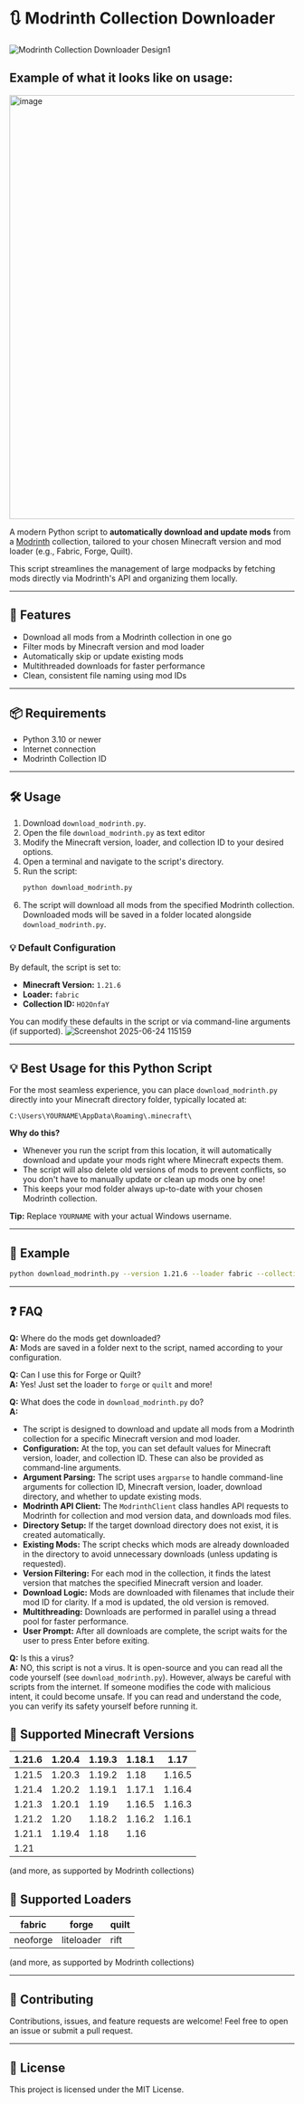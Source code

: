 # 🔃 Modrinth Collection Downloader
![Modrinth Collection Downloader Design1](https://github.com/user-attachments/assets/2bd97296-b995-48a8-b71b-1f42ded61661)



## Example of what it looks like on usage:
<img src="https://github.com/user-attachments/assets/d613c07d-44f5-47f2-88a8-342d282cd096" alt="image" width="750"/>



A modern Python script to **automatically download and update mods** from a [Modrinth](https://modrinth.com) collection, tailored to your chosen Minecraft version and mod loader (e.g., Fabric, Forge, Quilt).

This script streamlines the management of large modpacks by fetching mods directly via Modrinth's API and organizing them locally.

---

## 🚀 Features

- Download all mods from a Modrinth collection in one go
- Filter mods by Minecraft version and mod loader
- Automatically skip or update existing mods
- Multithreaded downloads for faster performance
- Clean, consistent file naming using mod IDs

---

## 📦 Requirements

- Python 3.10 or newer
- Internet connection
- Modrinth Collection ID

---

## 🛠️ Usage

1. Download `download_modrinth.py`.
2. Open the file `download_modrinth.py` as text editor
3. Modify the Minecraft version, loader, and collection ID to your desired options.
4. Open a terminal and navigate to the script's directory.
5. Run the script:
   ```bash
   python download_modrinth.py
   ```
6. The script will download all mods from the specified Modrinth collection. Downloaded mods will be saved in a folder located alongside `download_modrinth.py`.

### 💡 Default Configuration

By default, the script is set to:
- **Minecraft Version:** `1.21.6`
- **Loader:** `fabric`
- **Collection ID:** `HO2OnfaY`

You can modify these defaults in the script or via command-line arguments (if supported).
![Screenshot 2025-06-24 115159](https://github.com/user-attachments/assets/4c7ad3f9-2737-4274-bc59-a44db5195566)

---

## 💡 Best Usage for this Python Script

For the most seamless experience, you can place `download_modrinth.py` directly into your Minecraft directory folder, typically located at:

```
C:\Users\YOURNAME\AppData\Roaming\.minecraft\
```

**Why do this?**
- Whenever you run the script from this location, it will automatically download and update your mods right where Minecraft expects them.
- The script will also delete old versions of mods to prevent conflicts, so you don't have to manually update or clean up mods one by one!
- This keeps your mod folder always up-to-date with your chosen Modrinth collection.

**Tip:** Replace `YOURNAME` with your actual Windows username.

---

## 📖 Example

```bash
python download_modrinth.py --version 1.21.6 --loader fabric --collection HO2OnfaY
```

---

## ❓ FAQ

**Q:** Where do the mods get downloaded?  
**A:** Mods are saved in a folder next to the script, named according to your configuration.

**Q:** Can I use this for Forge or Quilt?  
**A:** Yes! Just set the loader to `forge` or `quilt` and more!

**Q:** What does the code in `download_modrinth.py` do?  
**A:**
- The script is designed to download and update all mods from a Modrinth collection for a specific Minecraft version and mod loader.
- **Configuration:** At the top, you can set default values for Minecraft version, loader, and collection ID. These can also be provided as command-line arguments.
- **Argument Parsing:** The script uses `argparse` to handle command-line arguments for collection ID, Minecraft version, loader, download directory, and whether to update existing mods.
- **Modrinth API Client:** The `ModrinthClient` class handles API requests to Modrinth for collection and mod version data, and downloads mod files.
- **Directory Setup:** If the target download directory does not exist, it is created automatically.
- **Existing Mods:** The script checks which mods are already downloaded in the directory to avoid unnecessary downloads (unless updating is requested).
- **Version Filtering:** For each mod in the collection, it finds the latest version that matches the specified Minecraft version and loader.
- **Download Logic:** Mods are downloaded with filenames that include their mod ID for clarity. If a mod is updated, the old version is removed.
- **Multithreading:** Downloads are performed in parallel using a thread pool for faster performance.
- **User Prompt:** After all downloads are complete, the script waits for the user to press Enter before exiting.

**Q:** Is this a virus?  
**A:** NO, this script is not a virus. It is open-source and you can read all the code yourself (see `download_modrinth.py`). However, always be careful with scripts from the internet. If someone modifies the code with malicious intent, it could become unsafe. If you can read and understand the code, you can verify its safety yourself before running it.

## 📝 Supported Minecraft Versions

| 1.21.6   | 1.20.4 | 1.19.3 | 1.18.1 | 1.17   |
|----------|--------|--------|--------|--------|
| 1.21.5   | 1.20.3 | 1.19.2 | 1.18   | 1.16.5 |
| 1.21.4   | 1.20.2 | 1.19.1 | 1.17.1 | 1.16.4 |
| 1.21.3   | 1.20.1 | 1.19   | 1.16.5 | 1.16.3 |
| 1.21.2   | 1.20   | 1.18.2 | 1.16.2 | 1.16.1 |
| 1.21.1   | 1.19.4 | 1.18   | 1.16   |        |
| 1.21     |        |        |        |        |

(and more, as supported by Modrinth collections)

## 📝 Supported Loaders

| fabric     | forge      | quilt      |
|------------|------------|------------|
| neoforge   | liteloader | rift       |

(and more, as supported by Modrinth collections)

---

## 🤝 Contributing

Contributions, issues, and feature requests are welcome! Feel free to open an issue or submit a pull request.

---

## 📄 License
This project is licensed under the MIT License.
